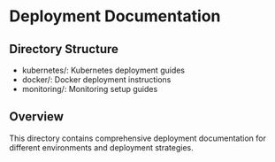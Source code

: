 # Deployment Documentation

## Directory Structure

- kubernetes/: Kubernetes deployment guides
- docker/: Docker deployment instructions
- monitoring/: Monitoring setup guides

## Overview

This directory contains comprehensive deployment documentation for
different environments and deployment strategies.
